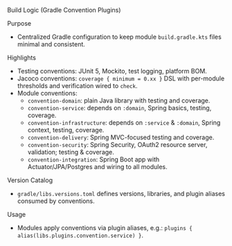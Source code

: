 Build Logic (Gradle Convention Plugins)

Purpose
- Centralized Gradle configuration to keep module `build.gradle.kts` files minimal and consistent.

Highlights
- Testing conventions: JUnit 5, Mockito, test logging, platform BOM.
- Jacoco conventions: `coverage { minimum = 0.xx }` DSL with per-module thresholds and verification wired to `check`.
- Module conventions:
  - `convention-domain`: plain Java library with testing and coverage.
  - `convention-service`: depends on `:domain`, Spring basics, testing, coverage.
  - `convention-infrastructure`: depends on `:service` & `:domain`, Spring context, testing, coverage.
  - `convention-delivery`: Spring MVC-focused testing and coverage.
  - `convention-security`: Spring Security, OAuth2 resource server, validation; testing & coverage.
  - `convention-integration`: Spring Boot app with Actuator/JPA/Postgres and wiring to all modules.

Version Catalog
- `gradle/libs.versions.toml` defines versions, libraries, and plugin aliases consumed by conventions.

Usage
- Modules apply conventions via plugin aliases, e.g.: `plugins { alias(libs.plugins.convention.service) }`.


